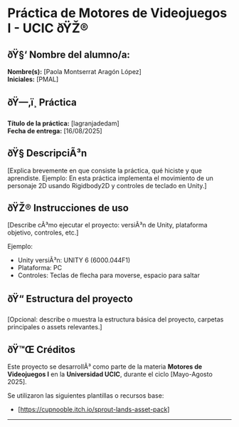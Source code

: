 # Práctica de Motores de Videojuegos I - UCIC ðŸŽ®

## ðŸ§‘ Nombre del alumno/a:
**Nombre(s):** [Paola Montserrat Aragón López]  
**Iniciales:** [PMAL]

## ðŸ—‚ï¸ Práctica #
**Título de la práctica:** [lagranjadedam]  
**Fecha de entrega:** [16/08/2025]

## ðŸ§  DescripciÃ³n
[Explica brevemente en que consiste la práctica, qué hiciste y que aprendiste. Ejemplo: En esta práctica implementa el movimiento de un personaje 2D usando Rigidbody2D y controles de teclado en Unity.]

## ðŸŽ® Instrucciones de uso
[Describe cÃ³mo ejecutar el proyecto: versiÃ³n de Unity, plataforma objetivo, controles, etc.]

Ejemplo:
- Unity versiÃ³n: UNITY 6 (6000.044F1)
- Plataforma: PC
- Controles: Teclas de flecha para moverse, espacio para saltar

## ðŸ“ Estructura del proyecto
[Opcional: describe o muestra la estructura básica del proyecto, carpetas principales o assets relevantes.]

## ðŸ™Œ Créditos
Este proyecto se desarrollÃ³ como parte de la materia **Motores de Videojuegos I** en la **Universidad UCIC**, durante el ciclo [Mayo-Agosto 2025].

Se utilizaron las siguientes plantillas o recursos base:
- [https://cupnooble.itch.io/sprout-lands-asset-pack]


---


